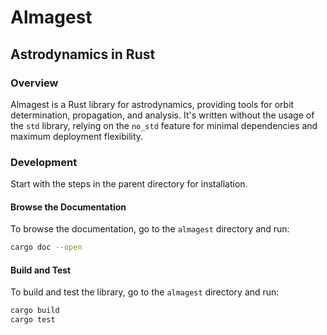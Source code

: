 # Almagest
## Astrodynamics in Rust

### Overview

Almagest is a Rust library for astrodynamics, providing tools for orbit determination, propagation, and analysis. It's written without the usage of the `std` library, relying on the `no_std` feature for minimal dependencies and maximum deployment flexibility.

### Development

Start with the steps in the parent directory for installation.

#### Browse the Documentation

To browse the documentation, go to the `almagest` directory and run:

```sh
cargo doc --open
```

#### Build and Test

To build and test the library, go to the `almagest` directory and run:

```sh
cargo build
cargo test
```
